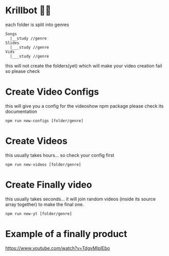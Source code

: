 # Krillbot 🦐🤖

each folder is split into genres

```
Songs
  |__study //genre
Slides
  |___study //genre
Vids
  |___study //genre
```

this will not create the folders(yet) which will make your video creation fail so please check

# Create Video Configs
this will give you a config for the videoshow npm package please check its documentation

```
npm run new-configs [folder/genre]
```


# Create Videos
this usually takes hours... so check your config first

```
npm run new-videos [folder/genre]
```

# Create Finally video
this usually takes seconds... it will join random videos (inside its source array together) to make the final one.
```
npm run new-yt [folder/genre]
```

# Example of a finally product
https://www.youtube.com/watch?v=TdgvMlpIEbo
